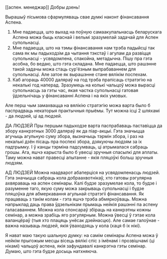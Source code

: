 [[аспен. менеджар]]
Добры дзень!

Вырашыў пісьмова сфармуляваць свае думкі наконт фінансавання Аспена. 

1. Мне падаецца, што выхад на поўную самаакупальнасць беларускага Аспена можа быць класнай і вельмі зразумелай задачай для Аспен супольнасці.
2. Мне падаецца, што на тэмы фінансавання нам трэба падыйсці так сама як мы падыходзім да чытання тэкстаў і агулам да развіцця супольнасці - усвядомлена, спакойна, метадычна. 
   Пішу пра гэта асобна, бо ведаю, што гэта складана. Мне падаецца, што рашэнне такой задачы можа стаць сур'ёзным выпрабаваннем для супольнасці. Але затое як вырашэнне стане вялікім поспехам. 
3. Каб агораць 40000 даляраў на год трэба прапісаць стратэгію на некалькі год наперад. Зразумець на колькі чальцоў можа вырасці супольнасць за гэты час, якая частка супольнасці гатовая ўдзельнічаць у фінансаванні Аспена і на якіх умовых.

Але перш чым замахвацца на вялікію стратэгію можа варта было б паспрадваць некаторыя практычныя прыёмы. Тут можна ісці 2 шляхамі - да людзей, ці ад людзей.

ДА ЛЮДЗЕЙ
Пры першым падыходзе варта паспрабаваць паставіцца да збору канкрэтных 3000 даляраў як да піар-акцыі. Гэта значыцца агучыць агульную суму збора, вызначыць тэрмін збора, і раз на некалькі дзён пісаць пра поспехі збора, дзякуючы людзям за іх падтрымку. 
І ў канцы тэрміна падсумваць, ці атрымалася сабраць грошы.
Ага, яшчэ карыста было б увесці зручныя спасылкі для аплаты. Таму можна нават правесці апытанне - якія пляцоўкі больш зручныя людзям.

АД ЛЮДЗЕЙ
Можна наадварот абаперціся на усвядомленасць людзей. Гэта значыцца сабраць кола добраахвотнікаў, хто гатовы рэгулярна ахвяраваць на аспен семінары. 
Калі будзе зразумелае кола, то будзе і разуменне таго, якую суму можа закрываць супольнасці і будзе пляцоўка для абмеркавання агульнай стратэгіі фінансавання. 
Як працаваць з такім колам - гэта яшчэ трэба абмяркоўваць. Можна напрыклад даць права ўдзельнікам прымаць нейкія рашэнні па аспену галасаваннем.
Можна кола спонсараў збіраць на канкрэтны кожны семінар, а можна зрабіць яго рэгулярным.
Можна ўвесці ў гэтае кола валанцёраў (тыя хто плацяць унёсак дзейнасцю).
Але самае галоўнае - важна называць людзей, якія ўваходзяць у кола (хаця б іх нікі).

Я нават маю такую шальную думку: на самім семінары Аспена можа ў нейкім прыгожым месцы вісець вялікі спіс з імёнамі і прозвішчамі (ці нікамі) чальцоў аспена, якія зафундавалі канкрэтна гэты семінар. Думаю, што гэта будзе досыць натхняюча.